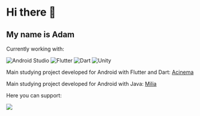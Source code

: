 <!--
<a href="https://devuniverse.ga"><img width="100px" height="100px" src="https://devuniverse.ga/wp-content/uploads/2022/05/cropped-TUS-logo-white.png" /></a>
<br>
<a href="https://devuniverse.ga">My site on 🇺🇦 lang</a>

### Hi there 👋
## My nickname _Zewodec_
-->

# Hi there 👋
## My name is Adam

Currently working with:

![Android Studio](https://img.shields.io/badge/Android%20Studio-3DDC84.svg?style=for-the-badge&logo=android-studio&logoColor=white)
![Flutter](https://img.shields.io/badge/Flutter-%2302569B.svg?style=for-the-badge&logo=Flutter&logoColor=white)
![Dart](https://img.shields.io/badge/dart-%230175C2.svg?style=for-the-badge&logo=dart&logoColor=white)
![Unity](https://img.shields.io/badge/unity-%23000000.svg?style=for-the-badge&logo=unity&logoColor=white)


Main studying project developed for Android with Flutter and Dart:
[Acinema](https://github.com/Zewodec/acinema_flutter_project)

Main studying project developed for Android with Java:
[Milia](https://github.com/Zewodec/Milia)




Here you can support:

<a href="https://www.buymeacoffee.com/zewodec"><img src="https://img.buymeacoffee.com/button-api/?text=Buy me a Normandy&emoji=🚀&slug=zewodec&button_colour=FFDD00&font_colour=000000&font_family=Comic&outline_colour=000000&coffee_colour=ffffff" /></a>

<!--
- 🔭 I’m currently working on **Bim-Bam** _(gaming project)_

**Zewodec/Zewodec** is a ✨ _special_ ✨ repository because its `README.md` (this file) appears on your GitHub profile.

Here are some ideas to get you started:

- 🔭 I’m currently working on ...
- 🌱 I’m currently learning ...
- 👯 I’m looking to collaborate on ...
- 🤔 I’m looking for help with ...
- 💬 Ask me about ...
- 📫 How to reach me: ...
- 😄 Pronouns: ...
- ⚡ Fun fact: ...
-->
